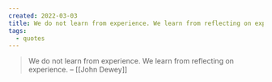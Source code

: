```yaml
---
created: 2022-03-03
title: We do not learn from experience. We learn from reflecting on experience
tags:
  - quotes
---
```


> We do not learn from experience. We learn from reflecting on experience. – [[John Dewey]]
